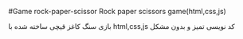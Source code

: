#Game rock-paper-scissor
Rock paper scissors game(html,css,js)

بازی سنگ کاغز قیچی ساخته شده با html,css,js کد نویسی تمیز و بدون مشکل

